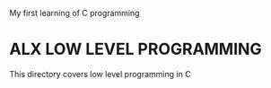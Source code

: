 My first learning of C programming

# ALX LOW LEVEL PROGRAMMING

This directory covers low level programming in C
